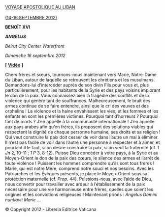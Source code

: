 [VOYAGE APOSTOLIQUE AU LIBAN \
\
(14-16 SEPTEMBRE 2012)](http://w2.vatican.va/content/benedict-xvi/fr/travels/2012/outside/documents/libano.html)

**BENOÎT XVI**

***ANGÉLUS***

*Beirut City Center Waterfront*

*Dimanche 16 septembre 2012*

**\[** **[Vidéo](https://www.youtube.com/watch?v=1bMMQNhvV84&list=PLC9tK3J1RlaZGkT-qS3F021VSzUv-YuwO&index=24&ab_channel=TheVatican-Archive)** **\]**

Chers frères et sœurs, tournons-nous maintenant vers Marie, Notre-Dame du Liban, autour de laquelle se retrouvent les chrétiens et les musulmans. Demandons-lui d’intercéder auprès de son divin Fils pour vous et, plus particulièrement, pour les habitants de la Syrie et des pays voisins implorant le don de la paix. Vous connaissez bien la tragédie des conflits et de la violence qui génère tant de souffrances. Malheureusement, le bruit des armes continue de se faire entendre, ainsi que le cri des veuves et des orphelins ! La violence et la haine envahissent les vies, et les femmes et les enfants en sont les premières victimes. Pourquoi tant d’horreurs ? Pourquoi tant de morts ? J’en appelle à la communauté internationale ! J’en appelle aux pays arabes afin qu’en frères, ils proposent des solutions viables qui respectent la dignité de chaque personne humaine, ses droits et sa religion ! Qui veut construire la paix doit cesser de voir dans l’autre un mal à éliminer. Il n’est pas facile de voir dans l’autre une personne à respecter et à aimer, et pourtant il le faut, si on désire construire la paix, si on veut la fraternité (cf. *1 Jn* 2, 10-11 ; *1 P* 3, 8-12). Puisse Dieu concéder à votre pays, à la Syrie et au Moyen-Orient le don de la paix des cœurs, le silence des armes et l’arrêt de toute violence ! Puissent les hommes comprendre qu’ils sont tous frères ! Marie, qui est notre Mère, comprend notre souci et nos besoins. Avec les Patriarches et les Évêques présents, je place le Moyen-Orient sous sa protection maternelle (cf. *Prop*. 44). Puissions-nous, avec l’aide de Dieu, nous convertir pour travailler avec ardeur à l’établissement de la paix nécessaire pour une vie harmonieuse entre frères, quelles que soient les origines et les convictions religieuses ! Maintenant prions : *Angelus Dómini nuntiávit Marie* ...

© Copyright 2012 - Libreria Editrice Vaticana